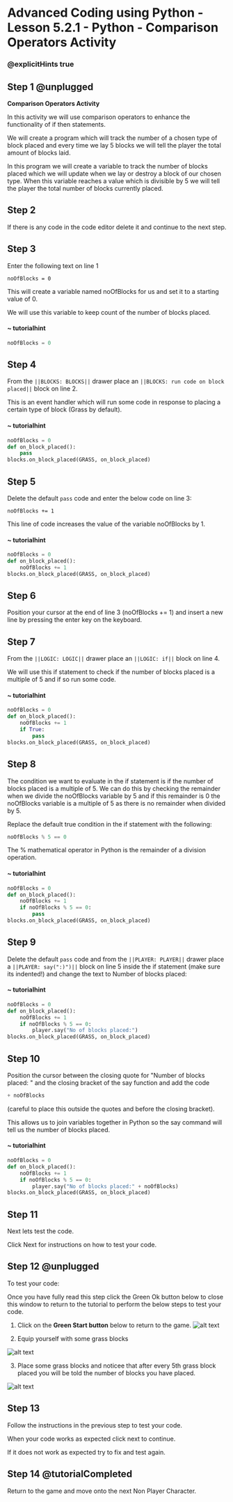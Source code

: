 # Advanced Coding using Python - Lesson 5.2.1 - Python - Comparison Operators Activity

### @explicitHints true

## Step 1 @unplugged
**Comparison Operators Activity**

In this activity we will use comparison operators to enhance the functionality of if then statements.

We will create a program which will track the number of a chosen type of block placed and every time we lay 5 blocks we will tell the player the total amount of blocks laid.

In this program we will create a variable to track the number of blocks placed which we will update when we lay or destroy a block of our chosen type. When this variable reaches a value which is divisible by 5 we will tell the player the total number of blocks currently placed.

## Step 2
If there is any code in the code editor delete it and continue to the next step. 

## Step 3 
Enter the following text on line 1
```
noOfBlocks = 0
```
This will create a variable named noOfBlocks for us and set it to a starting value of 0.

We will use this variable to keep count of the number of blocks placed.
#### ~ tutorialhint
```python
noOfBlocks = 0
```

## Step 4 
From the ``||BLOCKS: BLOCKS||`` drawer place an ``||BLOCKS: run code on block placed||`` block on line 2.

This is an event handler which will run some code in response to placing a certain type of block (Grass by default).

#### ~ tutorialhint
```python
noOfBlocks = 0
def on_block_placed():
    pass
blocks.on_block_placed(GRASS, on_block_placed)
```
## Step 5
Delete the default `pass` code and enter the below code on line 3:
```
noOfBlocks += 1
```
This line of code increases the value of the variable noOfBlocks by 1.

#### ~ tutorialhint
```python
noOfBlocks = 0
def on_block_placed():
    noOfBlocks += 1
blocks.on_block_placed(GRASS, on_block_placed)
```

## Step 6
Position your cursor at the end of line 3 (noOfBlocks += 1) and insert a new line by pressing the enter key on the keyboard.

## Step 7
From the ``||LOGIC: LOGIC||`` drawer place an ``||LOGIC: if||`` block on line 4.

We will use this if statement to check if the number of blocks placed is a multiple of 5 and if so run some code.
#### ~ tutorialhint
```python
noOfBlocks = 0
def on_block_placed():
    noOfBlocks += 1
    if True:
        pass
blocks.on_block_placed(GRASS, on_block_placed)
```
## Step 8
The condition we want to evaluate in the if statement is if the number of blocks placed is a multiple of 5. 
We can do this by checking the remainder when we divide the noOfBlocks variable by 5 and if this remainder is 0 the noOfBlocks variable is a multiple of 5 as there is no remainder when divided by 5.

Replace the default true condition in the if statement with the following:
```python
noOfBlocks % 5 == 0
```
The % mathematical operator in Python is the remainder of a division operation.
#### ~ tutorialhint
```python
noOfBlocks = 0
def on_block_placed():
    noOfBlocks += 1
    if noOfBlocks % 5 == 0:
        pass
blocks.on_block_placed(GRASS, on_block_placed)
```

## Step 9
Delete the default `pass` code and from the ``||PLAYER: PLAYER||`` drawer place a ``||PLAYER: say(":)")||``  block on line 5 inside the if statement (make sure its indented!) and change the text to Number of blocks placed:
#### ~ tutorialhint
```python
noOfBlocks = 0
def on_block_placed():
    noOfBlocks += 1
    if noOfBlocks % 5 == 0:
        player.say("No of blocks placed:")
blocks.on_block_placed(GRASS, on_block_placed)
```
## Step 10
Position the cursor between the closing quote for "Number of blocks placed: " and the closing bracket of the say function and add the code
```python
+ noOfBlocks 
 ```
(careful to place this outside the quotes and before the closing bracket).

This allows us to join variables together in Python so the say command will tell us the number of blocks placed.
#### ~ tutorialhint
```python
noOfBlocks = 0
def on_block_placed():
    noOfBlocks += 1
    if noOfBlocks % 5 == 0:
        player.say("No of blocks placed:" + noOfBlocks)
blocks.on_block_placed(GRASS, on_block_placed)
```
## Step 11
Next lets test the code.

Click Next for instructions on how to test your code.

## Step 12 @unplugged
To test your code:

Once you have fully read this step click the Green Ok button below to close this window to return to the tutorial to perform the below steps to test your code.

1. Click on the **Green Start button** below to return to the game.
![alt text](https://advancedpython.codingcredentials.com/Lesson3/3.2.1/images/1.jpg?raw=true "Start")

2. Equip yourself with some grass blocks

![alt text](https://advancedpython.codingcredentials.com/Lesson5/5.2.1/images/1.jpg?raw=true "Test")

3. Place some grass blocks and noticee that after every 5th grass block placed you will be told the number of blocks you have placed.

![alt text](https://advancedpython.codingcredentials.com/Lesson5/5.2.1/images/2.jpg?raw=true "Test")

## Step 13
Follow the instructions in the previous step to test your code.

When your code works as expected click next to continue.

If it does not work as expected try to fix and test again.

## Step 14 @tutorialCompleted
Return to the game and move onto the next Non Player Character.